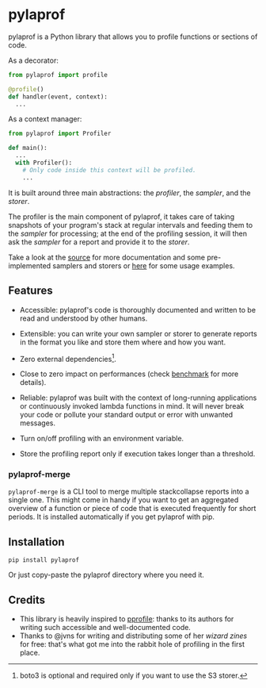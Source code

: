 # pylaprof
pylaprof is a Python library that allows you to profile functions or sections of code.

As a decorator:
```python
from pylaprof import profile

@profile()
def handler(event, context):
  ...
```

As a context manager:
```python
from pylaprof import Profiler

def main():
  ...
  with Profiler():
    # Only code inside this context will be profiled.
    ...
```

It is built around three main abstractions: the *profiler*, the *sampler*, and
the *storer*.

The profiler is the main component of pylaprof, it takes care of taking
snapshots of your program's stack at regular intervals and feeding them
to the *sampler* for processing; at the end of the profiling session, it will
then ask the *sampler* for a report and provide it to the *storer*.

Take a look at the [source](./pylaprof/__init__.py) for more documentation
and some pre-implemented samplers and storers or [here](./examples) for some
usage examples.

## Features
- Accessible: pylaprof's code is thoroughly documented and written to be read and
  understood by other humans.

- Extensible: you can write your own sampler or storer to generate reports in the format
  you like and store them where and how you want.

- Zero external dependencies[^1].

- Close to zero impact on performances (check [benchmark](./benchmark) for
  more details).

- Reliable: pylaprof was built with the context of long-running
  applications or continuously invoked lambda functions in mind.
  It will never break your code or pollute your standard output or error
  with unwanted messages.

- Turn on/off profiling with an environment variable.

- Store the profiling report only if execution takes longer than a threshold.

[^1]: boto3 is optional and required only if you want to use the S3 storer.

### pylaprof-merge
`pylaprof-merge` is a CLI tool to merge multiple stackcollapse reports into a
single one. This might come in handy if you want to get an aggregated overview
of a function or piece of code that is executed frequently for short periods.
It is installed automatically if you get pylaprof with pip.


## Installation
```
pip install pylaprof
```

Or just copy-paste the pylaprof directory where you need it.


## Credits
- This library is heavily inspired to [pprofile](
  https://github.com/vpelletier/pprofile): thanks to its authors for writing such
  accessible and well-documented code.
- Thanks to @jvns for writing and distributing some of her *wizard zines* for free:
  that's what got me into the rabbit hole of profiling in the first place.

